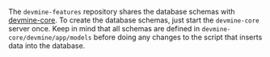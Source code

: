 The `devmine-features` repository shares the database schemas with
[devmine-core](https://github.com/DevMine/devmine-core). To create the database
schemas, just start the `devmine-core` server once. Keep in mind that all
schemas are defined in `devmine-core/devmine/app/models` before doing any
changes to the script that inserts data into the database.
